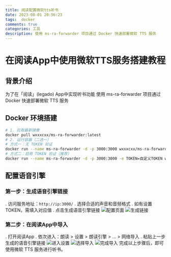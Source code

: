 ```yaml
---
title: 阅读配置微软tts听书
date: 2023-08-01 20:56:23
tags:  docker
comments: true
categories: 工具
description: 使用 ms-ra-forwarder 项目通过 Docker 快速部署微软 TTS 服务
---
```


# 在阅读App中使用微软TTS服务搭建教程
## 背景介绍
 为了在「阅读」(legado) App中实现听书功能
 使用 ms-ra-forwarder 项目通过 Docker 快速部署微软 TTS 服务 
## Docker 环境搭建
```bash
# 1. 拉取最新镜像
docker pull wxxxcxx/ms-ra-forwarder:latest
# 2. 运行容器（二选一）
# 方式一：无 TOKEN 验证
docker run --name ms-ra-forwarder -d -p 3000:3000 wxxxcxx/ms-ra-forwarder
# 方式二：启用 TOKEN 验证（推荐）
docker run --name ms-ra-forwarder -d -p 3000:3000 -e TOKEN=自定义TOKEN wxxxcxx/ms-ra-forwarder
```
## 配置语音引擎
### 第一步：生成语音引擎链接
. 访问服务地址：`http://ip:3000/`
. 选择合适的声音和音频格式
. 如有设置 TOKEN，需填入对应值
. 点击生成语音引擎链接
![配置页面](../images/2023/676bf74a863e3.png)
![生成链接](../images/2023/676bf78c3753b.png)
### 第二步：在阅读App中导入
. 打开阅读App
. 依次进入：朗读 > 设置 > 朗读引擎 > ... > 网络导入
. 粘贴上一步生成的语音引擎链接
![进入设置](../images/2023/676bf7bf813a4.png)
![选择导入](../images/2023/676bf7d8b40e0.png)
![完成导入](../images/2023/676bf80862f73.png)
完成以上步骤后，即可使用微软 TTS 服务进行听书。